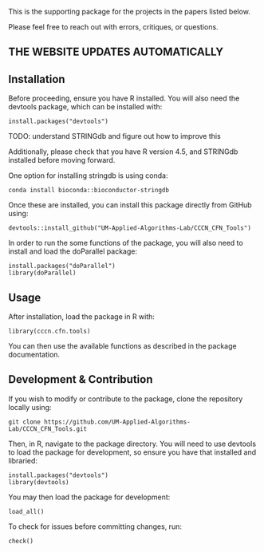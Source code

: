 This is the supporting package for the projects in the papers listed below.

Please feel free to reach out with errors, critiques, or questions.

## THE WEBSITE UPDATES AUTOMATICALLY

## Installation

Before proceeding, ensure you have R installed. You will also need the devtools package, which can be installed with:

```
install.packages("devtools")
```

TODO: understand STRINGdb and figure out how to improve this

Additionally, please check that you have R version 4.5, and STRINGdb installed before moving forward.

One option for installing stringdb is using conda:

```
conda install bioconda::bioconductor-stringdb
```

Once these are installed, you can install this package directly from GitHub using:

```
devtools::install_github("UM-Applied-Algorithms-Lab/CCCN_CFN_Tools")
```

In order to run the some functions of the package, you will also need to install and load the doParallel package:

```
install.packages("doParallel")
library(doParallel)
```

## Usage

After installation, load the package in R with:

```
library(cccn.cfn.tools)
```

You can then use the available functions as described in the package documentation.

## Development & Contribution

If you wish to modify or contribute to the package, clone the repository locally using:

```
git clone https://github.com/UM-Applied-Algorithms-Lab/CCCN_CFN_Tools.git
```

Then, in R, navigate to the package directory. You will need to use devtools to load the package for development, so ensure you have that installed and libraried:

```
install.packages("devtools")
library(devtools)
```

You may then load the package for development:

```
load_all()
```

To check for issues before committing changes, run:

```
check()
```
